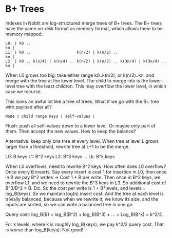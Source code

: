 # B+ Trees

Indexes in Noblit are log-structured merge trees of B+ trees. The B+ trees have
the same on-disk format as memory format, which allows them to be memory mapped.

    L0: | k0 ..                                                            kn |
    L1: | k0 ..                    k(n/2) | k(n/2) ..                      kn |
    L2: | k0 .. k(n/4) | k(n/4) .. k(n/2) | k(n/2) .. k(3n/4) | k(3n/4) .. kn |

When L0 grows too big: take either range k0..k(n/2), or k(n/2)..kn, and merge
with the tree at the lower level. The child to merge into is the lower-level tree
with the least children. This may overflow the lower level, in which case we
recurse.

This looks an awful lot like a tree of trees. What if we go with the B+ tree
with payload after all?

    Node | child range keys | self-values |

Flush: push all self-values down to a lower level. Or maybe only part of them.
Then accept the new values. How to keep the balance?

Alternative: keep only one tree at every level. When tree at level L grows
larger than a threshold, rewrite tree at L+1 to be the merge.

  L0: B keys
  L1: B^2 keys
  L2: B^3 keys
  ...
  Lk: B^k keys

When L0 overflows, need to rewrite B^2 keys. How often does L0 overflow? Once
every B inserts. Say every insert is cost 1 for insertion in L0, then once in
B we pay B^2 writes -> Cost 1 + B per write. Then once in B^2 keys, we overflow
L1, and we need to rewrite the B^3 keys in L3. So additional cost of B^3/B^2 =
B. Etc. So the cost per write is 1 + B*levels, and levels = log_B(keys). So we
maintain log(n) insert cost. And the tree at each level is trivially balanced,
because when we rewrite it, we know its size, and the inputs are sorted, so we
can write a balanced tree in one go.

Query cost: log_B(B) + log_B(B^2) + log_B(B^3) + ... + Log_B(B^k) = k^2/2.

For k levels, where k is roughly log_B(keys), we pay k^2/2 query cost. That is
worse than log_B(keys). Not good!
